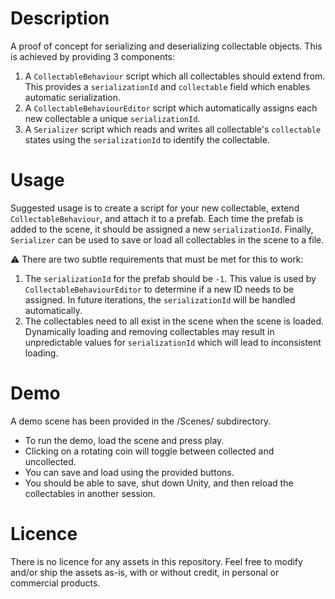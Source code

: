 # Description
A proof of concept for serializing and deserializing collectable objects.  This is achieved by providing 3 components:
1. A `CollectableBehaviour` script which all collectables should extend from.  This provides a `serializationId` and `collectable` field which enables automatic serialization.  
2. A `CollectableBehaviourEditor` script which automatically assigns each new collectable a unique `serializationId`.
3. A `Serializer` script which reads and writes all collectable's `collectable` states using the `serializationId` to identify the collectable.

# Usage
Suggested usage is to create a script for your new collectable, extend `CollectableBehaviour`, and attach it to a prefab.  Each time the prefab is added to the scene, it should be assigned a new `serializationId`.  Finally, `Serializer` can be used to save or load all collectables in the scene to a file.

:warning: There are two subtle requirements that must be met for this to work:
1. The `serializationId` for the prefab should be `-1`.  This value is used by `CollectableBehaviourEditor` to determine if a new ID needs to be assigned.  In future iterations, the `serializationId` will be handled automatically.
2. The collectables need to all exist in the scene when the scene is loaded.  Dynamically loading and removing collectables may result in unpredictable values for `serializationId` which will lead to inconsistent loading.

# Demo
A demo scene has been provided in the /Scenes/ subdirectory.  
* To run the demo, load the scene and press play.  
* Clicking on a rotating coin will toggle between collected and uncollected.
* You can save and load using the provided buttons.
* You should be able to save, shut down Unity, and then reload the collectables in another session.

# Licence
There is no licence for any assets in this repository.  Feel free to modify and/or ship the assets as-is, with or without credit, in personal or commercial products.